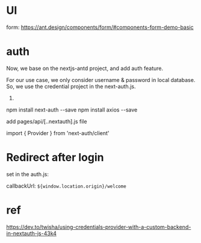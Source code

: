 
# UI 
form: 
https://ant.design/components/form/#components-form-demo-basic


# auth
Now, we base on the nextjs-antd project, and add auth feature.

For our use case, we only consider username & password in local database. So, we use the 
credential project in the next-auth.js.

1. 


npm install next-auth --save
npm install axios --save

add pages/api/[..nextauth].js file





import { Provider } from 'next-auth/client'



# Redirect after login

set in the auth.js:

callbackUrl: `${window.location.origin}/welcome`




# ref

https://dev.to/twisha/using-credentials-provider-with-a-custom-backend-in-nextauth-js-43k4

